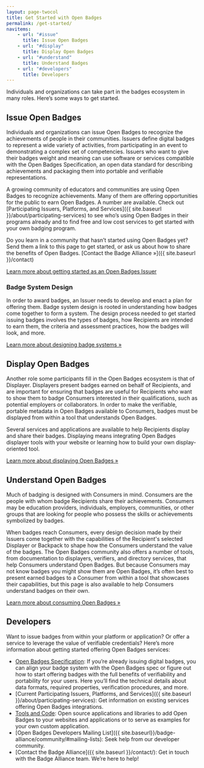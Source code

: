 ```yaml
---
layout: page-twocol
title: Get Started with Open Badges
permalink: /get-started/
navitems:
    - url: "#issue"
      title: Issue Open Badges
    - url: "#display"
      title: Display Open Badges
    - url: "#understand"
      title: Understand Badges
    - url: "#developers"
      title: Developers
---
```

Individuals and organizations can take part in the badges ecosystem in many roles. Here’s some ways to get started.

<h2 class="title title-content" id="issue">Issue Open Badges</h2>
Individuals and organizations can issue Open Badges to recognize the achievements of people in their communities. Issuers define digital badges to represent a wide variety of activities, from participating in an event to demonstrating a complex set of competencies. Issuers who want to give their badges weight and meaning can use software or services compatible with the Open Badges Specification, an open data standard for describing achievements and packaging them into portable and verifiable representations. 

A growing community of educators and communities are using Open Badges to recognize achievements. Many of them are offering opportunities for the public to earn Open Badges. A number are available. Check out [Participating Issuers, Platforms, and Services]({{ site.baseurl }}/about/participating-services) to see who’s using Open Badges in their programs already and to find free and low cost services to get started with your own badging program.

Do you learn in a community that hasn’t started using Open Badges yet? Send them a link to this page to get started, or ask us about how to share the benefits of Open Badges. [Contact the Badge Alliance »]({{ site.baseurl }}/contact)

<a href="issuing-badges" class="button">Learn more about getting started as an Open Badges Issuer</a>

<h3 class="title title-secondary">Badge System Design</h3>
In order to award badges, an Issuer needs to develop and enact a plan for offering them. Badge system design is rooted in understanding how badges come together to form a system. The design process needed to get started issuing badges involves the types of badges, how Recipients are intended to earn them, the criteria and assessment practices, how the badges will look, and more.

<a href="badge-system-design" class="button">Learn more about designing badge systems »</a>

<h2 class="title title-content" id="display">Display Open Badges</h2>
Another role some participants fill in the Open Badges ecosystem is that of Displayer. Displayers present badges earned on behalf of Recipients, and are important for ensuring that badges are useful for Recipients who want to show them to badge Consumers interested in their qualifications, such as potential employers or collaborators. In order to make the verifiable, portable metadata in Open Badges available to Consumers, badges must be displayed from within a tool that understands Open Badges.

Several services and applications are available to help Recipients display and share their badges. Displaying means integrating Open Badges displayer tools with your website or learning how to build your own display-oriented tool.

<a href="display-badges" class="button">Learn more about displaying Open Badges »</a>

<h2 class="title title-content" id="understand">Understand Open Badges</h2>

Much of badging is designed with Consumers in mind. Consumers are the people with whom badge Recipients share their achievements. Consumers may be education providers, individuals, employers, communities, or other groups that are looking for people who possess the skills or achievements symbolized by badges. 

When badges reach Consumers, every design decision made by their Issuers come together with the capabilities of the Recipient's selected Displayer or Backpack to shape how the Consumers understand the value of the badges. The Open Badges community also offers a number of tools, from documentation to displayers, verifiers, and directory services, that help Consumers understand Open Badges. But because Consumers may not know badges you might show them are Open Badges, it’s often best to present earned badges to a Consumer from within a tool that showcases their capabilities, but this page is also available to help Consumers understand badges on their own.

<a href="consuming-badges" class="button">Learn more about consuming Open Badges »</a>

<h2 class="title title-content" id="developers">Developers</h2>
Want to issue badges from within your platform or application? Or offer a service to leverage the value of verifiable credentials? Here’s more information about getting started offering Open Badges services:

* [Open Badges Specification](https://openbadgespec.org): If you’re already issuing digital badges, you can align your badge system with the Open Badges spec or figure out how to start offering badges with the full benefits of verifiability and portability for your users. Here you’ll find the technical details about data formats, required properties, verification procedures, and more.
* [Current Participating Issuers, Platforms, and Services]({{ site.baseurl }}/about/participating-services): Get information on existing services offering Open Badges integrations.
* [Tools and Code](https://openbadgespec.org/tools): Open source applications and libraries to add Open Badges to your websites and applications or to serve as examples for your own custom application.
* [Open Badges Developers Mailing List]({{ site.baseurl}}/badge-alliance/community/#mailing-lists): Seek help from our developer community.
* [Contact the Badge Alliance]({{ site.baseurl }}/contact/): Get in touch with the Badge Alliance team. We’re here to help!
